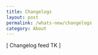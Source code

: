 ```yaml
---
title: Changelogs
layout: post
permalink: /whats-new/changelogs
category: About
---
```

[ Changelog feed TK ]